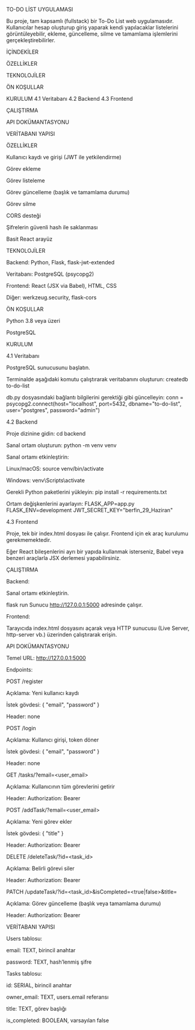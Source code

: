 TO-DO LİST UYGULAMASI

Bu proje, tam kapsamlı (fullstack) bir To-Do List web uygulamasıdır. Kullanıcılar hesap oluşturup giriş yaparak kendi yapılacaklar listelerini görüntüleyebilir, ekleme, güncelleme, silme ve tamamlama işlemlerini gerçekleştirebilirler.

İÇİNDEKİLER

ÖZELLİKLER

TEKNOLOJİLER

ÖN KOŞULLAR

KURULUM
4.1 Veritabanı
4.2 Backend
4.3 Frontend

ÇALIŞTIRMA

API DOKÜMANTASYONU

VERİTABANI YAPISI

ÖZELLİKLER

Kullanıcı kaydı ve girişi (JWT ile yetkilendirme)

Görev ekleme

Görev listeleme

Görev güncelleme (başlık ve tamamlama durumu)

Görev silme

CORS desteği

Şifrelerin güvenli hash ile saklanması

Basit React arayüz

TEKNOLOJİLER

Backend: Python, Flask, flask-jwt-extended

Veritabanı: PostgreSQL (psycopg2)

Frontend: React (JSX via Babel), HTML, CSS

Diğer: werkzeug.security, flask-cors

ÖN KOŞULLAR

Python 3.8 veya üzeri

PostgreSQL

KURULUM

4.1 Veritabanı

PostgreSQL sunucusunu başlatın.

Terminalde aşağıdaki komutu çalıştırarak veritabanını oluşturun:
createdb to-do-list

db.py dosyasındaki bağlantı bilgilerini gerektiği gibi güncelleyin:
conn = psycopg2.connect(host="localhost", port=5432, dbname="to-do-list", user="postgres", password="admin")

4.2 Backend

Proje dizinine gidin: cd backend

Sanal ortam oluşturun: python -m venv venv

Sanal ortamı etkinleştirin:

Linux/macOS: source venv/bin/activate

Windows: venv\Scripts\activate

Gerekli Python paketlerini yükleyin: pip install -r requirements.txt

Ortam değişkenlerini ayarlayın:
FLASK_APP=app.py
FLASK_ENV=development
JWT_SECRET_KEY="berfin_29_Haziran"

4.3 Frontend

Proje, tek bir index.html dosyası ile çalışır. Frontend için ek araç kurulumu gerekmemektedir.

Eğer React bileşenlerini ayrı bir yapıda kullanmak isterseniz, Babel veya benzeri araçlarla JSX derlemesi yapabilirsiniz.

ÇALIŞTIRMA

Backend:

Sanal ortamı etkinleştirin.

flask run
Sunucu http://127.0.0.1:5000 adresinde çalışır.

Frontend:

Tarayıcıda index.html dosyasını açarak veya HTTP sunucusu (Live Server, http-server vb.) üzerinden çalıştırarak erişin.

API DOKÜMANTASYONU

Temel URL: http://127.0.0.1:5000

Endpoints:

POST /register

Açıklama: Yeni kullanıcı kaydı

İstek gövdesi: { "email", "password" }

Header: none

POST /login

Açıklama: Kullanıcı girişi, token döner

İstek gövdesi: { "email", "password" }

Header: none

GET /tasks/?email=<user_email>

Açıklama: Kullanıcının tüm görevlerini getirir

Header: Authorization: Bearer 

POST /addTask/?email=<user_email>

Açıklama: Yeni görev ekler

İstek gövdesi: { "title" }

Header: Authorization: Bearer 

DELETE /deleteTask/?id=<task_id>

Açıklama: Belirli görevi siler

Header: Authorization: Bearer 

PATCH /updateTask/?id=<task_id>&isCompleted=<true|false>&title=

Açıklama: Görev güncelleme (başlık veya tamamlama durumu)

Header: Authorization: Bearer 

VERİTABANI YAPISI

Users tablosu:

email: TEXT, birincil anahtar

password: TEXT, hash’lenmiş şifre

Tasks tablosu:

id: SERIAL, birincil anahtar

owner_email: TEXT, users.email referansı

title: TEXT, görev başlığı

is_completed: BOOLEAN, varsayılan false



